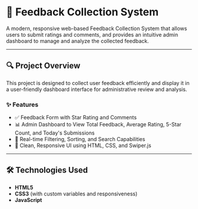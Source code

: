 # 💬 Feedback Collection System

A modern, responsive web-based Feedback Collection System that allows users to submit ratings and comments, and provides an intuitive admin dashboard to manage and analyze the collected feedback.

---

## 🔍 Project Overview

This project is designed to collect user feedback efficiently and display it in a user-friendly dashboard interface for administrative review and analysis.

### ✨ Features

- ✅ Feedback Form with Star Rating and Comments
- 📊 Admin Dashboard to View Total Feedback, Average Rating, 5-Star Count, and Today's Submissions
- 🔎 Real-time Filtering, Sorting, and Search Capabilities
- 🎨 Clean, Responsive UI using HTML, CSS, and Swiper.js


---

## 🛠️ Technologies Used

- **HTML5**
- **CSS3** (with custom variables and responsiveness)
- **JavaScript**


